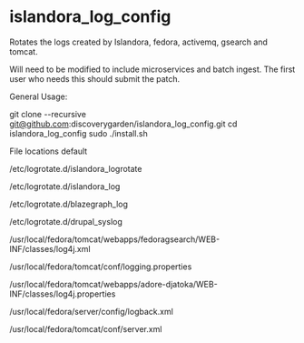 islandora_log_config
===================

Rotates the logs created by Islandora, fedora, activemq,  gsearch and tomcat.

Will need to be modified to include microservices and batch ingest.
The first user who needs this should submit the patch.

General Usage:

git clone --recursive git@github.com:discoverygarden/islandora_log_config.git
cd islandora_log_config
sudo ./install.sh

File locations default

/etc/logrotate.d/islandora_logrotate

/etc/logrotate.d/islandora_log

/etc/logrotate.d/blazegraph_log

/etc/logrotate.d/drupal_syslog

/usr/local/fedora/tomcat/webapps/fedoragsearch/WEB-INF/classes/log4j.xml

/usr/local/fedora/tomcat/conf/logging.properties

/usr/local/fedora/tomcat/webapps/adore-djatoka/WEB-INF/classes/log4j.properties

/usr/local/fedora/server/config/logback.xml

/usr/local/fedora/tomcat/conf/server.xml

